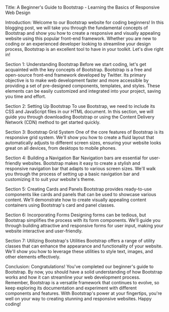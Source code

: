 Title: A Beginner's Guide to Bootstrap - Learning the Basics of Responsive Web Design

Introduction:
Welcome to our Bootstrap website for coding beginners! In this blogging post, we will take you through the fundamental concepts of Bootstrap and show you how to create a responsive and visually appealing website using this popular front-end framework. Whether you are new to coding or an experienced developer looking to streamline your design process, Bootstrap is an excellent tool to have in your toolkit. Let's dive right in!

Section 1: Understanding Bootstrap
Before we start coding, let's get acquainted with the key concepts of Bootstrap. Bootstrap is a free and open-source front-end framework developed by Twitter. Its primary objective is to make web development faster and more accessible by providing a set of pre-designed components, templates, and styles. These elements can be easily customized and integrated into your project, saving you time and effort.

Section 2: Setting Up Bootstrap
To use Bootstrap, we need to include its CSS and JavaScript files in our HTML document. In this section, we will guide you through downloading Bootstrap or using the Content Delivery Network (CDN) method to get started quickly.

Section 3: Bootstrap Grid System
One of the core features of Bootstrap is its responsive grid system. We'll show you how to create a fluid layout that automatically adjusts to different screen sizes, ensuring your website looks great on all devices, from desktops to mobile phones.

Section 4: Building a Navigation Bar
Navigation bars are essential for user-friendly websites. Bootstrap makes it easy to create a stylish and responsive navigation bar that adapts to various screen sizes. We'll walk you through the process of setting up a basic navigation bar and customizing it to suit your website's theme.

Section 5: Creating Cards and Panels
Bootstrap provides ready-to-use components like cards and panels that can be used to showcase various content. We'll demonstrate how to create visually appealing content containers using Bootstrap's card and panel classes.

Section 6: Incorporating Forms
Designing forms can be tedious, but Bootstrap simplifies the process with its form components. We'll guide you through building attractive and responsive forms for user input, making your website interactive and user-friendly.

Section 7: Utilizing Bootstrap's Utilities
Bootstrap offers a range of utility classes that can enhance the appearance and functionality of your website. We'll show you how to leverage these utilities to style text, images, and other elements effectively.

Conclusion:
Congratulations! You've completed our beginner's guide to Bootstrap. By now, you should have a solid understanding of how Bootstrap works and how it can streamline your web development process. Remember, Bootstrap is a versatile framework that continues to evolve, so keep exploring its documentation and experiment with different components and features. With Bootstrap's power at your fingertips, you're well on your way to creating stunning and responsive websites. Happy coding!